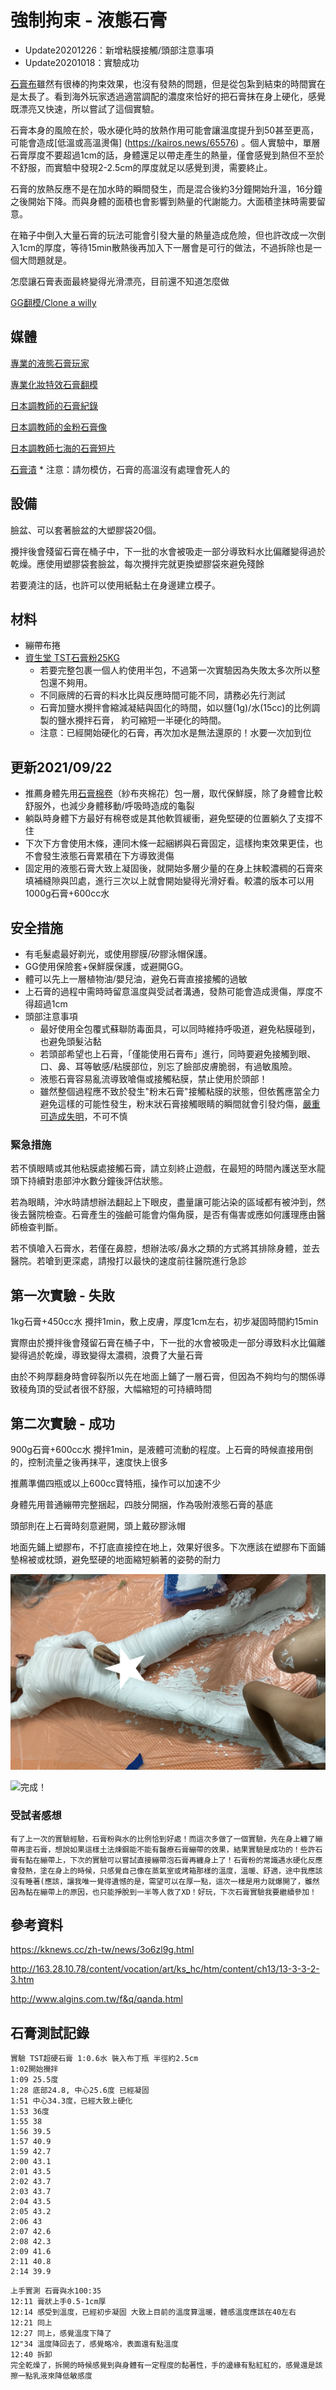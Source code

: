 強制拘束 - 液態石膏
=====

* Update20201226：新增粘膜接觸/頭部注意事項  
* Update20201018：實驗成功

[石膏布](plaster_roll.md)雖然有很棒的拘束效果，也沒有發熱的問題，但是從包紮到結束的時間實在是太長了。看到海外玩家透過適當調配的濃度來恰好的把石膏抹在身上硬化，感覺既漂亮又快速，所以嘗試了這個實驗。

石膏本身的風險在於，吸水硬化時的放熱作用可能會讓溫度提升到50甚至更高，可能會造成[低溫或高溫燙傷]
(https://kairos.news/65576) 。個人實驗中，單層石膏厚度不要超過1cm的話，身體還足以帶走產生的熱量，僅會感覺到熱但不至於不舒服，而實驗中發現2-2.5cm的厚度就足以感覺到燙，需要終止。

石膏的放熱反應不是在加水時的瞬間發生，而是混合後約3分鐘開始升溫，16分鐘之後開始下降。而與身體的面積也會影響到熱量的代謝能力。大面積塗抹時需要留意。

在箱子中倒入大量石膏的玩法可能會引發大量的熱量造成危險，但也許改成一次倒入1cm的厚度，等待15min散熱後再加入下一層會是可行的做法，不過拆除也是一個大問題就是。

怎麼讓石膏表面最終變得光滑漂亮，目前還不知道怎麼做

[GG翻模/Clone a willy](http://wukcsoft.blogspot.com/2019/07/copy-dick.html?m=1)


## 媒體

[專業的液態石膏玩家](https://twitter.com/Toxic_Petrified)

[專業化妝特效石膏翻模](https://www.bilibili.com/video/av48909491/)

[日本調教師的石膏紀錄](http://blog.livedoor.jp/ntmdomina-bdsm/archives/2491594.html)

[日本調教師的金粉石膏像](http://blog.livedoor.jp/ntmdomina-bdsm/archives/12518009.html)

[日本調教師七海的石膏短片](https://twitter.com/723STUDIOK/status/1162326498537349120?s=20)

[石膏漬](https://www.pixiv.net/artworks/73023921) * 注意：請勿模仿，石膏的高溫沒有處理會死人的

## 設備

臉盆、可以套著臉盆的大塑膠袋20個。

攪拌後會殘留石膏在桶子中，下一批的水會被吸走一部分導致料水比偏離變得過於乾燥。應使用塑膠袋套臉盆，每次攪拌完就更換塑膠袋來避免殘餘

若要澆注的話，也許可以使用紙黏土在身邊建立模子。

## 材料

* 繃帶布捲
* [資生堂 TST石膏粉25KG](https://www.ruten.com.tw/item/show?21406051740729)
  * 若要完整包裹一個人約使用半包，不過第一次實驗因為失敗太多次所以整包還不夠用。
  * 不同廠牌的石膏的料水比與反應時間可能不同，請務必先行測試
  * 石膏加鹽水攪拌會縮減凝結與固化的時間，如以鹽(1g)/水(15cc)的比例調製的鹽水攪拌石膏， 約可縮短一半硬化的時間。 
  * 注意：已經開始硬化的石膏，再次加水是無法還原的！水要一次加到位


## 更新2021/09/22 
* 推薦身體先用[石膏棉卷](https://www.csd.com.tw/product/%E7%B9%83%E5%B8%B6%E9%A1%9E/%E7%9F%B3%E8%86%8F%E6%A3%89%E6%8D%B2)（紗布夾棉花）包一層，取代保鮮膜，除了身體會比較舒服外，也減少身體移動/呼吸時造成的龜裂
* 躺臥時身體下方最好有棉卷或是其他軟質緩衝，避免堅硬的位置躺久了支撐不住
* 下次下方會使用木條，連同木條一起綑綁與石膏固定，這樣拘束效果更佳，也不會發生液態石膏累積在下方導致燙傷
* 固定用的液態石膏大致上凝固後，就開始多層少量的在身上抹較濃稠的石膏來填補縫隙與凹處，進行三次以上就會開始變得光滑好看。較濃的版本可以用1000g石膏+600cc水

## 安全措施

* 有毛髮處最好剃光，或使用膠膜/矽膠泳帽保護。
* GG使用保險套+保鮮膜保護，或避開GG。
* 體可以先上一層植物油/嬰兒油，避免石膏直接接觸的過敏
* 上石膏的過程中需時時留意溫度與受試者溝通，發熱可能會造成燙傷，厚度不得超過1cm
* 頭部注意事項
  * 最好使用全包覆式蘇聯防毒面具，可以同時維持呼吸道，避免粘膜碰到，也避免頭髮沾黏
  * 若頭部希望也上石膏，「僅能使用石膏布」進行，同時要避免接觸到眼、口、鼻、耳等敏感/粘膜部位，別忘了臉部皮膚脆弱，有過敏風險。
  * 液態石膏容易亂流導致嗆傷或接觸粘膜，禁止使用於頭部！
  * 雖然整個過程應不致於發生"粉末石膏"接觸粘膜的狀態，但依舊應當全力避免這樣的可能性發生，粉末狀石膏接觸眼睛的瞬間就會引發灼傷，[嚴重可造成失明](https://tomorrowsci.com/healthy/%E7%B2%89%E7%AD%86%E7%81%B0%E9%80%B2%E5%88%B0%E7%9C%BC%E7%9D%9B%E6%80%8E%E9%BA%BC%E8%BE%A6%EF%BC%9F%E4%B8%8D%E8%83%BD%E7%94%A8%E6%B0%B4%E8%A6%81%E7%94%A8%E6%B2%B9%E6%B2%96%E6%B4%97%EF%BC%9F/22950/)，不可不慎 

### 緊急措施

若不慎眼睛或其他粘膜處接觸石膏，請立刻終止遊戲，在最短的時間內護送至水龍頭下持續對患部沖水數分鐘後評估狀態。

若為眼睛，沖水時請想辦法翻起上下眼皮，盡量讓可能沾染的區域都有被沖到，然後去醫院檢查。石膏產生的強鹼可能會灼傷角膜，是否有傷害或應如何護理應由醫師檢查判斷。

若不慎嗆入石膏水，若僅在鼻腔，想辦法咳/鼻水之類的方式將其排除身體，並去醫院。若嗆到更深處，請撥打以最快的速度前往醫院進行急診

## 第一次實驗 - 失敗

1kg石膏+450cc水 攪拌1min，敷上皮膚，厚度1cm左右，初步凝固時間約15min

實際由於攪拌後會殘留石膏在桶子中，下一批的水會被吸走一部分導致料水比偏離變得過於乾燥，導致變得太濃稠，浪費了大量石膏

由於不夠厚翻身時會碎裂所以先在地面上鋪了一層石膏，但因為不夠均勻的關係導致稜角頂的受試者很不舒服，大幅縮短的可持續時間

## 第二次實驗 - 成功

900g石膏+600cc水 攪拌1min，是液體可流動的程度。上石膏的時候直接用倒的，控制流量之後再抹平，速度快上很多

推薦準備四瓶或以上600cc寶特瓶，操作可以加速不少

身體先用普通繃帶完整捆起，四肢分開捆，作為吸附液態石膏的基底

頭部則在上石膏時刻意避開，頭上戴矽膠泳帽

地面先鋪上塑膠布，不打底直接控在地上，效果好很多。下次應該在塑膠布下面鋪墊棉被或枕頭，避免堅硬的地面縮短躺著的姿勢的耐力

![上完繃帶，正要開始上石膏](imgs/plaster_liquid01.png)

![完成！](imgs/plaster_liquid02.png)

### 受試者感想
```
有了上一次的實驗經驗，石膏粉與水的比例恰到好處！而這次多做了一個實驗，先在身上纏了繃帶再塗石膏，想說如果這樣土法煉鋼能不能有醫療石膏繃帶的效果，結果實驗是成功的！些許石膏有黏在繃帶上，下次的實驗可以嘗試直接繃帶泡石膏再纏身上了！石膏粉的常識遇水硬化反應會發熱，塗在身上的時候，只感覺自己像在蒸氣室或烤箱那樣的溫度，溫暖、舒適，途中我應該沒有睡著(應該，讓我唯一覺得遺憾的是，需望可以在厚一點，這次一樣是用力就爆開了，雖然因為黏在繃帶上的原因，也只能掙脫到一半等人救了XD！好玩，下次石膏實驗我要繼續參加！
```

## 參考資料

<https://kknews.cc/zh-tw/news/3o6zl9g.html>

<http://163.28.10.78/content/vocation/art/ks_hc/htm/content/ch13/13-3-3-2-3.htm>

<http://www.algins.com.tw/f&q/qanda.html>

## 石膏測試記錄

```
實驗 TST超硬石膏 1:0.6水 裝入布丁瓶 半徑約2.5cm 
1:02開始攪拌
1:09 25.5度
1:28 底部24.8, 中心25.6度 已經凝固
1:51 中心34.3度，已經大致上硬化
1:53 36度
1:55 38
1:56 39.5
1:57 40.9
1:59 42.7
2:00 43.1
2:01 43.5
2:02 43.7
2:03 43.7
2:04 43.5
2:05 43.2
2:06 43
2:07 42.6
2:08 42.3
2:09 41.6
2:11 40.8
2:14 39.9
```

```
上手實測 石膏與水100:35
12:11 膏狀上手0.5-1cm厚
12:14 感受到溫度，已經初步凝固 大致上目前的溫度算溫暖，體感溫度應該在40左右
12:21 同上
12:27 同上，感覺溫度下降了
12"34 溫度降回去了，感覺略冷，表面還有點溫度
12:40 拆卸
完全乾燥了，拆開的時候感覺到與身體有一定程度的黏著性，手的邊緣有點紅紅的，感覺還是該擦一點乳液來降低敏感度

```